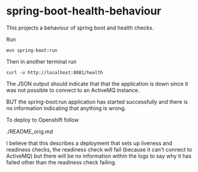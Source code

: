 # spring-boot-health-behaviour

This projects a behaviour of spring boot and health checks.

Run 

    mvn spring-boot:run
    
Then in another terminal run

    curl -v http://localhost:8081/health
    
The JSON output should indicate that that the application is down since it was not possible to connect to an ActiveMQ instance.

BUT the spring-boot:run application has started successfully and there is no information indicating that anything is wrong.

To deploy to Openshift follow

./README_orig.md

I believe that this describes a deployment that sets up liveness and readiness checks, the readiness check will fail (because it can't connect to ActiveMQ) but there will be no information within the logs to say why it has failed other than the readiness check failing.
